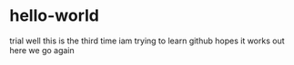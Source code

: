 # hello-world
trial
well this is the third time iam trying to learn github hopes it works out
here we go again
